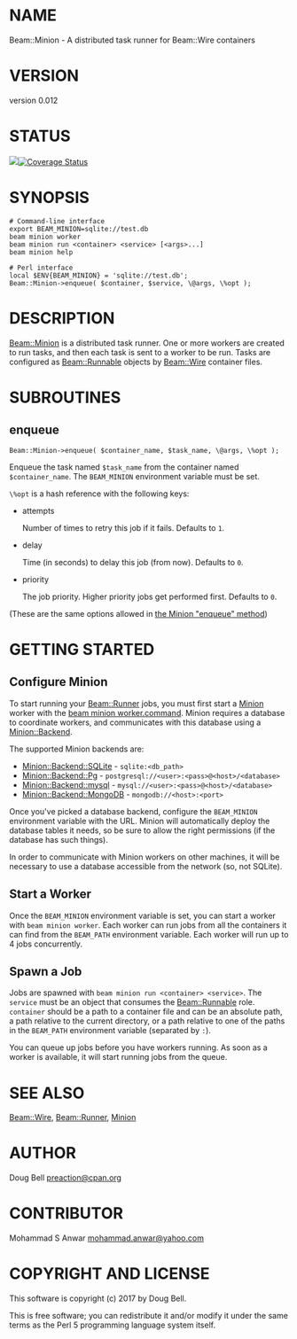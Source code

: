 # NAME

Beam::Minion - A distributed task runner for Beam::Wire containers

# VERSION

version 0.012

# STATUS

<a href="https://travis-ci.org/preaction/Beam-Minion"><img src="https://travis-ci.org/preaction/Beam-Minion.svg?branch=master"></a><a href="https://coveralls.io/r/preaction/Beam-Minion"><img src="https://coveralls.io/repos/preaction/Beam-Minion/badge.png" alt="Coverage Status" /></a>

# SYNOPSIS

    # Command-line interface
    export BEAM_MINION=sqlite://test.db
    beam minion worker
    beam minion run <container> <service> [<args>...]
    beam minion help

    # Perl interface
    local $ENV{BEAM_MINION} = 'sqlite://test.db';
    Beam::Minion->enqueue( $container, $service, \@args, \%opt );

# DESCRIPTION

[Beam::Minion](https://metacpan.org/pod/Beam::Minion) is a distributed task runner. One or more workers are
created to run tasks, and then each task is sent to a worker to be run.
Tasks are configured as [Beam::Runnable](https://metacpan.org/pod/Beam::Runnable) objects by [Beam::Wire](https://metacpan.org/pod/Beam::Wire)
container files.

# SUBROUTINES

## enqueue

    Beam::Minion->enqueue( $container_name, $task_name, \@args, \%opt );

Enqueue the task named `$task_name` from the container named `$container_name`.
The `BEAM_MINION` environment variable must be set.

`\%opt` is a hash reference with the following keys:

- attempts

    Number of times to retry this job if it fails. Defaults to `1`.

- delay

    Time (in seconds) to delay this job (from now). Defaults to `0`.

- priority

    The job priority. Higher priority jobs get performed first. Defaults to `0`.

(These are the same options allowed in [the Minion "enqueue"
method](http://mojolicious.org/perldoc/Minion#enqueue1))

# GETTING STARTED

## Configure Minion

To start running your [Beam::Runner](https://metacpan.org/pod/Beam::Runner) jobs, you must first start
a [Minion](https://metacpan.org/pod/Minion) worker with the [beam minion
worker.command](https://metacpan.org/pod/Beam::Minion::Command::worker).  Minion requires
a database to coordinate workers, and communicates with this database
using a [Minion::Backend](https://metacpan.org/pod/Minion::Backend).

The supported Minion backends are:

- [Minion::Backend::SQLite](https://metacpan.org/pod/Minion::Backend::SQLite) - `sqlite:<db_path>`
- [Minion::Backend::Pg](https://metacpan.org/pod/Minion::Backend::Pg) - `postgresql://<user>:<pass>@<host>/<database>`
- [Minion::Backend::mysql](https://metacpan.org/pod/Minion::Backend::mysql) - `mysql://<user>:<pass>@<host>/<database>`
- [Minion::Backend::MongoDB](https://metacpan.org/pod/Minion::Backend::MongoDB) - `mongodb://<host>:<port>`

Once you've picked a database backend, configure the `BEAM_MINION`
environment variable with the URL. Minion will automatically deploy the
database tables it needs, so be sure to allow the right permissions (if
the database has such things).

In order to communicate with Minion workers on other machines, it will
be necessary to use a database accessible from the network (so, not
SQLite).

## Start a Worker

Once the `BEAM_MINION` environment variable is set, you can start
a worker with `beam minion worker`. Each worker can run jobs from
all the containers it can find from the `BEAM_PATH` environment
variable. Each worker will run up to 4 jobs concurrently.

## Spawn a Job

Jobs are spawned with `beam minion run <container> <service>`.
The `service` must be an object that consumes the [Beam::Runnable](https://metacpan.org/pod/Beam::Runnable)
role. `container` should be a path to a container file and can be
an absolute path, a path relative to the current directory, or a
path relative to one of the paths in the `BEAM_PATH` environment
variable (separated by `:`).

You can queue up jobs before you have workers running. As soon as
a worker is available, it will start running jobs from the queue.

# SEE ALSO

[Beam::Wire](https://metacpan.org/pod/Beam::Wire), [Beam::Runner](https://metacpan.org/pod/Beam::Runner), [Minion](https://metacpan.org/pod/Minion)

# AUTHOR

Doug Bell <preaction@cpan.org>

# CONTRIBUTOR

Mohammad S Anwar <mohammad.anwar@yahoo.com>

# COPYRIGHT AND LICENSE

This software is copyright (c) 2017 by Doug Bell.

This is free software; you can redistribute it and/or modify it under
the same terms as the Perl 5 programming language system itself.
